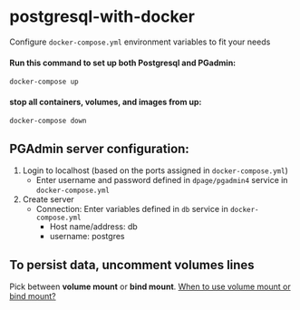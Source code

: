 # postgresql-with-docker
Configure `docker-compose.yml` environment variables to fit your needs
#### Run this command to set up both Postgresql and PGadmin:
`docker-compose up`
#### stop all containers, volumes, and images from up:
`docker-compose down`

## PGAdmin server configuration:
1. Login to localhost (based on the ports assigned in `docker-compose.yml`)
   * Enter username and password defined in `dpage/pgadmin4` service in `docker-compose.yml`
2. Create server
   * Connection: Enter variables defined in `db` service in `docker-compose.yml`
      * Host name/address: db
      * username: postgres

## To persist data, uncomment volumes lines 
Pick between **volume mount** or **bind mount**.
[When to use volume mount or bind mount?](https://docs.docker.com/storage/)
